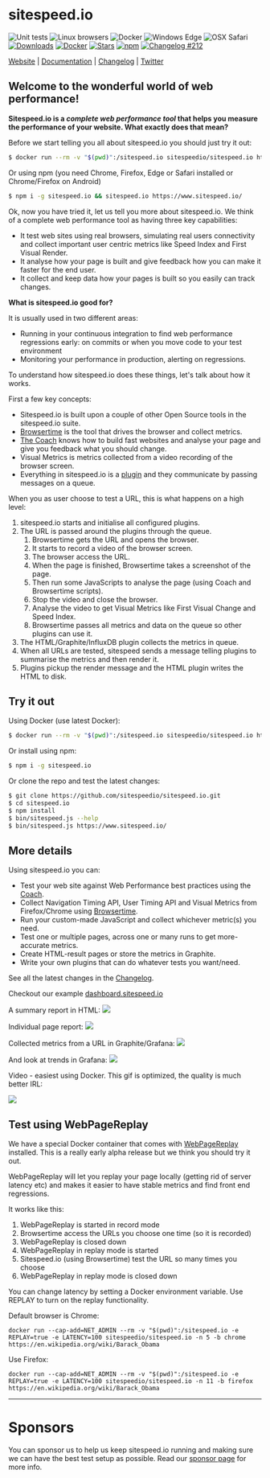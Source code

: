 # sitespeed.io

![Unit tests](https://github.com/sitespeedio/sitespeed.io/workflows/Unit%20tests/badge.svg?branch=main)
![Linux browsers](https://github.com/sitespeedio/sitespeed.io/workflows/Linux%20browsers/badge.svg?branch=main)
![Docker](https://github.com/sitespeedio/sitespeed.io/workflows/Docker/badge.svg?branch=main)
![Windows Edge](https://github.com/sitespeedio/sitespeed.io/workflows/Windows%20Edge/badge.svg?branch=main)
![OSX Safari](https://github.com/sitespeedio/sitespeed.io/workflows/OSX%20Safari/badge.svg?branch=main)
[![Downloads][downloads-image]][downloads-url]
[![Docker][docker-image]][docker-url]
[![Stars][stars-image]][stars-url]
[![npm][npm-image]][npm-url]
[![Changelog #212][changelog-image]][changelog-url]


[Website](https://www.sitespeed.io/) | [Documentation](https://www.sitespeed.io/documentation/sitespeed.io/) | [Changelog](https://github.com/sitespeedio/sitespeed.io/blob/main/CHANGELOG.md) | [Twitter](https://twitter.com/SiteSpeedio)

## Welcome to the wonderful world of web performance!

**Sitespeed.io is a *complete web performance tool* that helps you measure the performance of your website. What exactly does that mean?**

Before we start telling you all about sitespeed.io you should just try it out:

 ```bash
 $ docker run --rm -v "$(pwd)":/sitespeed.io sitespeedio/sitespeed.io https://www.sitespeed.io/
 ```

 Or using npm (you need Chrome, Firefox, Edge or Safari installed or Chrome/Firefox on Android)

 ```bash
 $ npm i -g sitespeed.io && sitespeed.io https://www.sitespeed.io/
 ```

Ok, now you have tried it, let us tell you more about sitespeed.io. We think of a complete web performance tool as having three key capabilities:

 - It test web sites using real browsers, simulating real users connectivity and collect important user centric metrics like Speed Index and First Visual Render.
 - It analyse how your page is built and give feedback how you can make it faster for the end user.
 - It collect and keep data how your pages is built so you easily can track changes.

**What is sitespeed.io good for?**

It is usually used in two different areas:

 - Running in your continuous integration to find web performance regressions early: on commits or when you move code to your test environment
 - Monitoring your performance in production, alerting on regressions.

To understand how sitespeed.io does these things, let's talk about how it works.

First a few key concepts:

 - Sitespeed.io is built upon a couple of other Open Source tools in the sitespeed.io suite.
 - [Browsertime](https://github.com/sitespeedio/browsertime) is the tool that drives the browser and collect metrics.
 - [The Coach](https://github.com/sitespeedio/coach) knows how to build fast websites and analyse your page and give you feedback what you should change.
 - Visual Metrics is metrics collected from a video recording of the browser screen.
 - Everything in sitespeed.io is a [plugin](https://www.sitespeed.io/documentation/sitespeed.io/plugins/) and they communicate by passing messages on a queue.

When you as user choose to test a URL, this is what happens on a high level:

 1. sitespeed.io starts and initialise all configured plugins.
 2. The URL is passed around the plugins through the queue.
    1. Browsertime gets the URL and opens the browser.
    2. It starts to record a video of the browser screen.
    3. The browser access the URL.
    4. When the page is finished, Browsertime takes a screenshot of the page.
    5. Then run some JavaScripts to analyse the page (using Coach and Browsertime scripts).
    6. Stop the video and close the browser.
    7. Analyse the video to get Visual Metrics like First Visual Change and Speed Index.
    8. Browsertime passes all metrics and data on the queue so other plugins can use it.
 3. The HTML/Graphite/InfluxDB plugin collects the metrics in queue.
 4. When all URLs are tested, sitespeed sends a message telling plugins to summarise the metrics and then render it.
 5. Plugins pickup the render message and the HTML plugin writes the HTML to disk.

 ## Try it out

 Using Docker (use latest Docker):

 ```bash
 $ docker run --rm -v "$(pwd)":/sitespeed.io sitespeedio/sitespeed.io https://www.sitespeed.io/
 ```

 Or install using npm:

 ```bash
 $ npm i -g sitespeed.io
 ```

 Or clone the repo and test the latest changes:

 ```bash
 $ git clone https://github.com/sitespeedio/sitespeed.io.git
 $ cd sitespeed.io
 $ npm install
 $ bin/sitespeed.js --help
 $ bin/sitespeed.js https://www.sitespeed.io/
```

## More details

Using sitespeed.io you can:
* Test your web site against Web Performance best practices using the [Coach](https://github.com/sitespeedio/coach).
* Collect Navigation Timing API, User Timing API and Visual Metrics from Firefox/Chrome using [Browsertime](https://github.com/sitespeedio/browsertime).
* Run your custom-made JavaScript and collect whichever metric(s) you need.
* Test one or multiple pages, across one or many runs to get more-accurate metrics.
* Create HTML-result pages or store the metrics in Graphite.
* Write your own plugins that can do whatever tests you want/need.

See all the latest changes in the [Changelog](https://github.com/sitespeedio/sitespeed.io/blob/main/CHANGELOG.md).

Checkout our example [dashboard.sitespeed.io](https://dashboard.sitespeed.io/dashboard/db/page-summary)

A summary report in HTML:
<img src="https://raw.githubusercontent.com/sitespeedio/sitespeed.io/main/docs/img/start-readme.jpg">

Individual page report:
<img src="https://raw.githubusercontent.com/sitespeedio/sitespeed.io/main/docs/img/start-url-readme.jpg">

Collected metrics from a URL in Graphite/Grafana:
<img src="https://raw.githubusercontent.com/sitespeedio/sitespeed.io/main/docs/img/grafana-readme.jpg">

And look at trends in Grafana:
<img src="https://raw.githubusercontent.com/sitespeedio/sitespeed.io/main/docs/img/grafana-trends-readme.jpg">

Video - easiest using Docker. This gif is optimized, the quality is much better IRL:

<img src="https://raw.githubusercontent.com/sitespeedio/sitespeed.io/main/docs/img/barack.gif">

## Test using WebPageReplay
We have a special Docker container that comes with [WebPageReplay](https://github.com/catapult-project/catapult/blob/main/web_page_replay_go/README.md) installed. This is a really early alpha release but we think you should try it out.

WebPageReplay will let you replay your page locally (getting rid of server latency etc) and makes it easier to have stable metrics and find front end regressions.

It works like this:
1. WebPageReplay is started in record mode
2. Browsertime access the URLs you choose one time (so it is recorded)
3. WebPageReplay is closed down
4. WebPageReplay in replay mode is started
5. Sitespeed.io (using Browsertime) test the URL so many times you choose
6. WebPageReplay in replay mode is closed down

You can change latency by setting a Docker environment variable. Use REPLAY to turn on the replay functionality.

Default browser is Chrome:

```
docker run --cap-add=NET_ADMIN --rm -v "$(pwd)":/sitespeed.io -e REPLAY=true -e LATENCY=100 sitespeedio/sitespeed.io -n 5 -b chrome https://en.wikipedia.org/wiki/Barack_Obama
```

Use Firefox:

```
docker run --cap-add=NET_ADMIN --rm -v "$(pwd)":/sitespeed.io -e REPLAY=true -e LATENCY=100 sitespeedio/sitespeed.io -n 11 -b firefox https://en.wikipedia.org/wiki/Barack_Obama
```

<hr>

# Sponsors
You can sponsor us to help us keep sitespeed.io running and making sure we can have the best test setup as possible. Read our [sponsor page](https://github.com/sponsors/soulgalore) for more info.

[travis-image]: https://img.shields.io/travis/sitespeedio/sitespeed.io.svg?style=flat-square
[travis-url]: https://travis-ci.org/sitespeedio/sitespeed.io
[stars-url]: https://github.com/sitespeedio/sitespeed.io/stargazers
[stars-image]: https://img.shields.io/github/stars/sitespeedio/sitespeed.io.svg?style=flat-square
[downloads-image]: https://img.shields.io/npm/dt/sitespeed.io.svg?style=flat-square
[downloads-url]: https://npmjs.org/package/sitespeed.io
[docker-image]: https://img.shields.io/docker/pulls/sitespeedio/sitespeed.io.svg
[docker-url]: https://hub.docker.com/r/sitespeedio/sitespeed.io/
[changelog-image]: https://img.shields.io/badge/changelog-%23212-lightgrey.svg?style=flat-square
[changelog-url]: https://changelog.com/212
[npm-image]: https://img.shields.io/npm/v/sitespeed.io.svg
[npm-url]: https://npmjs.org/package/sitespeed.io
